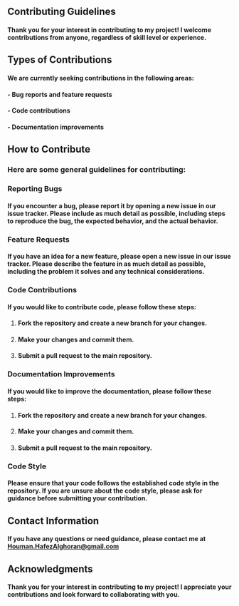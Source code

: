 ## **Contributing Guidelines**


#### Thank you for your interest in contributing to my project! I welcome contributions from anyone, regardless of skill level or experience.


## **Types of Contributions**

#### We are currently seeking contributions in the following areas:


#### - Bug reports and feature requests
#### - Code contributions
#### - Documentation improvements


## **How to Contribute**

### Here are some general guidelines for contributing:

### **Reporting Bugs**

#### If you encounter a bug, please report it by opening a new issue in our issue tracker. Please include as much detail as possible, including steps to reproduce the bug, the expected behavior, and the actual behavior.

### **Feature Requests**

#### If you have an idea for a new feature, please open a new issue in our issue tracker. Please describe the feature in as much detail as possible, including the problem it solves and any technical considerations.

### **Code Contributions**

#### If you would like to contribute code, please follow these steps:

1. ####   Fork the repository and create a new branch for your changes.
2. ####  Make your changes and commit them.
3. ####  Submit a pull request to the main repository.

### Documentation Improvements

#### If you would like to improve the documentation, please follow these steps:

1. ####  Fork the repository and create a new branch for your changes.
2. ####  Make your changes and commit them.
3. ####  Submit a pull request to the main repository.

### **Code Style**

#### Please ensure that your code follows the established code style in the repository. If you are unsure about the code style, please ask for guidance before submitting your contribution.

## **Contact Information**

#### If you have any questions or need guidance, please contact me at Houman.HafezAlghoran@gmail.com

## **Acknowledgments**

#### Thank you for your interest in contributing to my project! I appreciate your contributions and look forward to collaborating with you.

